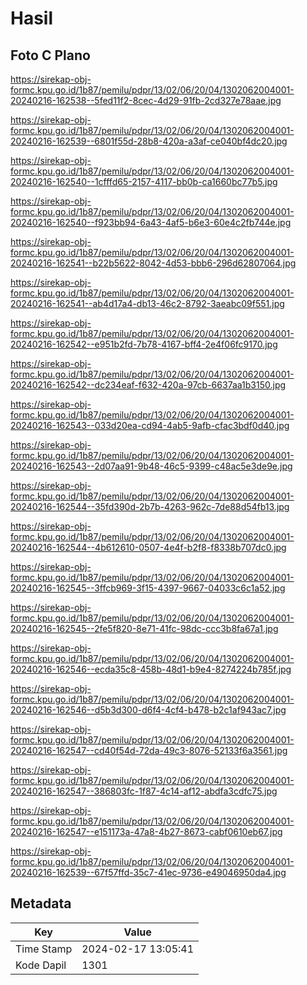 # Hasil

## Foto C Plano

https://sirekap-obj-formc.kpu.go.id/1b87/pemilu/pdpr/13/02/06/20/04/1302062004001-20240216-162538--5fed11f2-8cec-4d29-91fb-2cd327e78aae.jpg

https://sirekap-obj-formc.kpu.go.id/1b87/pemilu/pdpr/13/02/06/20/04/1302062004001-20240216-162539--6801f55d-28b8-420a-a3af-ce040bf4dc20.jpg

https://sirekap-obj-formc.kpu.go.id/1b87/pemilu/pdpr/13/02/06/20/04/1302062004001-20240216-162540--1cfffd65-2157-4117-bb0b-ca1660bc77b5.jpg

https://sirekap-obj-formc.kpu.go.id/1b87/pemilu/pdpr/13/02/06/20/04/1302062004001-20240216-162540--f923bb94-6a43-4af5-b6e3-60e4c2fb744e.jpg

https://sirekap-obj-formc.kpu.go.id/1b87/pemilu/pdpr/13/02/06/20/04/1302062004001-20240216-162541--b22b5622-8042-4d53-bbb6-296d62807064.jpg

https://sirekap-obj-formc.kpu.go.id/1b87/pemilu/pdpr/13/02/06/20/04/1302062004001-20240216-162541--ab4d17a4-db13-46c2-8792-3aeabc09f551.jpg

https://sirekap-obj-formc.kpu.go.id/1b87/pemilu/pdpr/13/02/06/20/04/1302062004001-20240216-162542--e951b2fd-7b78-4167-bff4-2e4f06fc9170.jpg

https://sirekap-obj-formc.kpu.go.id/1b87/pemilu/pdpr/13/02/06/20/04/1302062004001-20240216-162542--dc234eaf-f632-420a-97cb-6637aa1b3150.jpg

https://sirekap-obj-formc.kpu.go.id/1b87/pemilu/pdpr/13/02/06/20/04/1302062004001-20240216-162543--033d20ea-cd94-4ab5-9afb-cfac3bdf0d40.jpg

https://sirekap-obj-formc.kpu.go.id/1b87/pemilu/pdpr/13/02/06/20/04/1302062004001-20240216-162543--2d07aa91-9b48-46c5-9399-c48ac5e3de9e.jpg

https://sirekap-obj-formc.kpu.go.id/1b87/pemilu/pdpr/13/02/06/20/04/1302062004001-20240216-162544--35fd390d-2b7b-4263-962c-7de88d54fb13.jpg

https://sirekap-obj-formc.kpu.go.id/1b87/pemilu/pdpr/13/02/06/20/04/1302062004001-20240216-162544--4b612610-0507-4e4f-b2f8-f8338b707dc0.jpg

https://sirekap-obj-formc.kpu.go.id/1b87/pemilu/pdpr/13/02/06/20/04/1302062004001-20240216-162545--3ffcb969-3f15-4397-9667-04033c6c1a52.jpg

https://sirekap-obj-formc.kpu.go.id/1b87/pemilu/pdpr/13/02/06/20/04/1302062004001-20240216-162545--2fe5f820-8e71-41fc-98dc-ccc3b8fa67a1.jpg

https://sirekap-obj-formc.kpu.go.id/1b87/pemilu/pdpr/13/02/06/20/04/1302062004001-20240216-162546--ecda35c8-458b-48d1-b9e4-8274224b785f.jpg

https://sirekap-obj-formc.kpu.go.id/1b87/pemilu/pdpr/13/02/06/20/04/1302062004001-20240216-162546--d5b3d300-d6f4-4cf4-b478-b2c1af943ac7.jpg

https://sirekap-obj-formc.kpu.go.id/1b87/pemilu/pdpr/13/02/06/20/04/1302062004001-20240216-162547--cd40f54d-72da-49c3-8076-52133f6a3561.jpg

https://sirekap-obj-formc.kpu.go.id/1b87/pemilu/pdpr/13/02/06/20/04/1302062004001-20240216-162547--386803fc-1f87-4c14-af12-abdfa3cdfc75.jpg

https://sirekap-obj-formc.kpu.go.id/1b87/pemilu/pdpr/13/02/06/20/04/1302062004001-20240216-162547--e151173a-47a8-4b27-8673-cabf0610eb67.jpg

https://sirekap-obj-formc.kpu.go.id/1b87/pemilu/pdpr/13/02/06/20/04/1302062004001-20240216-162539--67f57ffd-35c7-41ec-9736-e49046950da4.jpg


## Metadata

| Key        | Value               |
| ---------- | ------------------- |
| Time Stamp | 2024-02-17 13:05:41 |
| Kode Dapil | 1301                |



